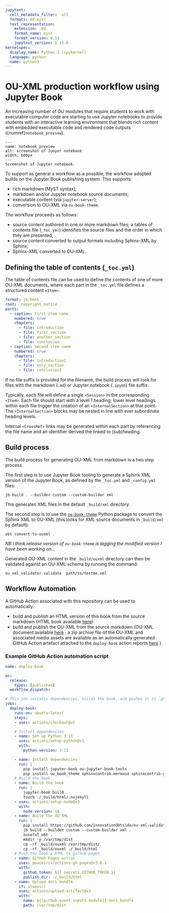 ```yaml
---
jupytext:
  cell_metadata_filter: -all
  formats: md:myst
  text_representation:
    extension: .md
    format_name: myst
    format_version: 0.13
    jupytext_version: 1.15.0
kernelspec:
  display_name: Python 3 (ipykernel)
  language: python
  name: python3
---
```


# OU-XML production workflow using Jupyter Book

An increasing number of OU modules that require students to work with executable computer code are starting to use Jupyter notebooks to provide students with an interactive learning environment that blends rich content with embedded executable code and rendered code outputs ({numref}`notebook_preview`).

```{figure} images/notebook_preview.png
---
name: notebook_preview
alt: screenshot of Juoyer notebook
width: 600px
---
Screenshot of Jupyter notebook.
```

To support as general a workflow as a possible, the workflow adopted builds on the Jupyter Book publishing system. This supports:

- rich markdown (MyST syntax);
- markdown and/or Jupyter notebook source documents;
- executable content (via `jupyter-server`);
- conversion to OU-XML via `ou-book-theme`.

The workflow proceeds as follows:

- source content authored in one or more markdown files; a tables of contents file (`_toc.yml`) identifies the source files and the order in which they are presented;
- source content converted to output formats including Sphinx-XML by Sphinx;
- Sphinx-XML converted to OU-XML.

## Defining the table of contents (`_toc.yml`)

The table of contents file can be used to define the contents of one of more OU-XML documents, where each part in the `_toc.yml` file defines a structured content `<Item>`.

```yaml
format: jb-book
root: _copyright_notice
parts:
  - caption: First item name
    numbered: true
    chapters:
      - file: introduction
      - file: first_section
      - file: another_section
      - file: conclusion
  - caption: Second item name
    numbered: true
    chapters:
      - file: introduction2
      - file: only_section
      - file: conclusion2
```

If no file suffix is provided for the filename, the build process will look for files with the markdown (`.md`) or Jupyter notebook (`.ipynb`) file suffix.

Typically, each file will define a single `<Session>` in the corresponding `<Item>`. Each file should start with a level 1 heading; lower level headings within each file trigger the creation of an `<InternalSection>` at that point. The  `<InternalSection>` blocks may be nested in line with ever subordinate heading levels.

Internal `<CrossRef>` links may be generated within each part by referencing the file name and an identifier derived the linked to (sub)heading.

## Build process

The build process for generating OU-XML from markdown is a two step process.

The first step is to use Jupyter Book tooling to generate a Sphinx XML version of the Jupyter Book, as defined by the `_toc.yml` and `_config.yml` files:

`jb build . --builder custom --custom-builder xml`

This generates XML files in the default `_build/xml` directory.

The second step is to use the [`ou-book-theme`](https://pypi.org/project/ou-book-theme/) Python package to convert the Sphinx XML to OU-XML (this looks for XML source documents in `_build/xml` by default):

`obt convert-to-ouxml .`

*NB I think release version of `ou-book-theme` is lagging the modified version I have been working on...*

Generated OU-XML content in the `_build/ouxml` directory can then be validated against an OU-XML schema by running the command:

`ou_xml_validator validate  path/to/testme.xml`

## Workflow Automation

A GitHub Action associated with this repository can be used to automatically:

- build and publish an HTML version of this book from the source markdown (HTML book available [here](https://opencomputinglab.github.io/reusable-content-example/preface.html))
- build and publish the OU-XML from the source markdown (OU-XML document available [here](https://opencomputinglab.github.io/reusable-content-example/ouxml/xxx_b0_p1_zzz.xml) ; a zip archive file of the OU-XML and associated media assets are available as an automatically generated GitHub Action artefact attached to the `deploy-book` action reports [here](https://github.com/OpenComputingLab/reusable-content-example/actions/workflows/deploy-book.yaml) )

### Example GitHub Action automation script

```yaml
name: deploy-book

on:
  release:
    types: [published]
  workflow_dispatch:

# This job installs dependencies, builds the book, and pushes it to `gh-pages`
jobs:
  deploy-book:
    runs-on: ubuntu-latest
    steps:
    - uses: actions/checkout@v2

    # Install dependencies
    - name: Set up Python 3.11
      uses: actions/setup-python@v1
      with:
        python-version: 3.11

    - name: Install dependencies
      run: |
        pip install jupyter-book ou-jupyter-book-tools
        pip install ou_book_theme sphinxcontrib.mermaid sphinxcontrib-youtube==1.3.0 sphinx-exercise
    # Build the book
    - name: Build the book
      run: |
        jupyter-book build .
        touch ./_build/html/.nojekyll
    - uses: actions/setup-node@v3
      with:
        node-version: 18
    - name: Build the OU-XML
      run: |
        pip install https://github.com/innovationOUtside/ou-xml-validator/archive/refs/heads/main.zip
        jb build --builder custom --custom-builder xml .
        ouseful_obt .
        mkdir -p /var/tmp/dist
        cp -rf _build/ouxml /var/tmp/dist/
        cp -rf _build/ouxml ./_build/html
    # Push the book's HTML to github-pages
    - name: GitHub Pages action
      uses: peaceiris/actions-gh-pages@v3.6.1
      with:
        github_token: ${{ secrets.GITHUB_TOKEN }}
        publish_dir: ./_build/html
    - name: Upload docs bundle
      if: always()
      uses: actions/upload-artifact@v3
      with:
        name: ${{github.event.inputs.module}}_docs_bundle
        path: /var/tmp/dist
```
